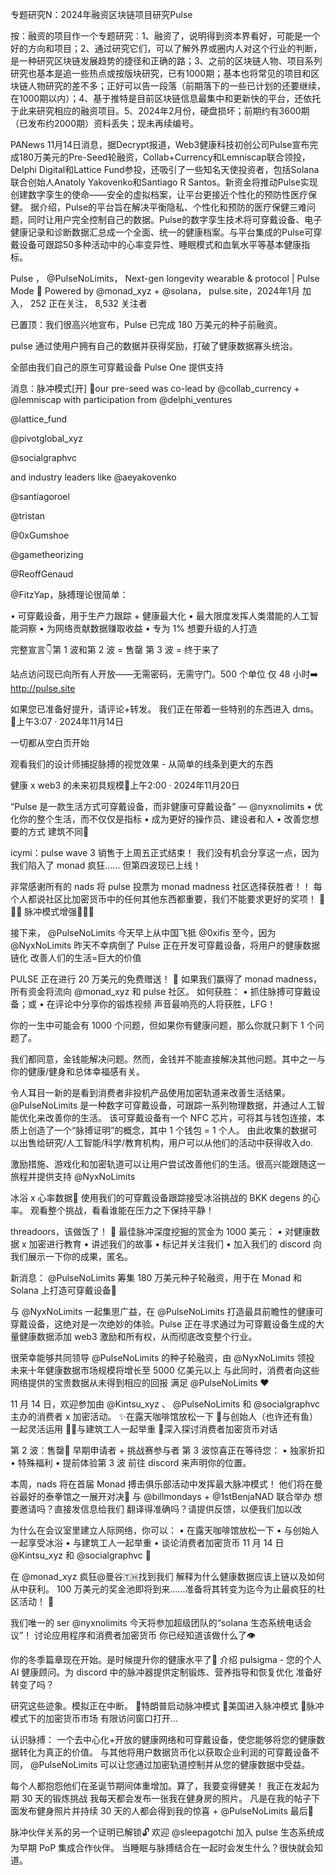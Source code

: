 专题研究N：2024年融资区块链项目研究Pulse



按：融资的项目作一个专题研究：1、融资了，说明得到资本界看好，可能是一个好的方向和项目；2、通过研究它们，可以了解外界或圈内人对这个行业的判断，是一种研究区块链发展趋势的捷径和正确的路；3、之前的区块链人物、项目系列研究也基本是追一些热点或按版块研究，已有1000期；基本也将常见的项目和区块链人物研究的差不多；正好可以告一段落（前期落下的一些已计划的还要继续，在1000期以内）；4、基于推特是目前区块链信息最集中和更新快的平台，还依托于此来研究相应的融资项目。5、2024年2月份，硬盘损坏；前期约有3600期（已发布约2000期）资料丢失；现未再续编号。


PANews 11月14日消息，据Decrypt报道，Web3健康科技初创公司Pulse宣布完成180万美元的Pre-Seed轮融资，Collab+Currency和Lemniscap联合领投，Delphi Digital和Lattice Fund参投，还吸引了一些知名天使投资者，包括Solana联合创始人Anatoly Yakovenko和Santiago R Santos。新资金将推动Pulse实现创建数字孪生的使命——安全的虚拟档案，让平台更接近个性化的预防性医疗保健。
据介绍，Pulse的平台旨在解决平衡隐私、个性化和预防的医疗保健三难问题，同时让用户完全控制自己的数据。Pulse的数字孪生技术将可穿戴设备、电子健康记录和诊断数据汇总成一个全面、统一的健康档案。与平台集成的Pulse可穿戴设备可跟踪50多种活动中的心率变异性、睡眠模式和血氧水平等基本健康指标。


Pulse
，
@PulseNoLimits，
Next-gen longevity wearable & protocol | Pulse Mode 🔋
Powered by 
@monad_xyz
 + 
@solana，
pulse.site，2024年1月 加入，
252 正在关注，
8,532 关注者


已置顶：我们很高兴地宣布，Pulse 已完成 180 万美元的种子前融资。

pulse 通过使用户拥有自己的数据并获得奖励，打破了健康数据寡头统治。

全部由我们自己的原生可穿戴设备 Pulse One 提供支持

消息：脉冲模式[开] 🔋our pre-seed was co-lead by 
@collab_currency
 + 
@lemniscap
 with participation from 
@delphi_ventures
 
@lattice_fund
 
@pivotglobal_xyz
 
@socialgraphvc


and industry leaders like 
@aeyakovenko
 
@santiagoroel
 
@tristan
 
@0xGumshoe
 
@gametheorizing
 
@ReoffGenaud
 
@FitzYap，脉搏理论很简单：

• 可穿戴设备，用于生产力跟踪 + 健康最大化
• 最大限度发挥人类潜能的人工智能洞察
• 为网络贡献数据赚取收益
• 专为 1% 想要升级的人打造

完整宣言👇第 1 波和第 2 波 = 售罄
第 3 波 = 终于来了

站点访问现已向所有人开放——无需密码，无需守门。500 个单位
仅 48 小时➡️ http://pulse.site

如果您已准备好提升，请评论+转发。
我们正在带着一些特别的东西进入 dms。 👀上午3:07 · 2024年11月14日

一切都从空白页开始

观看我们的设计师捕捉脉搏的视觉效果 - 从简单的线条到更大的东西

健康 x web3 的未来初具规模🔋上午2:00 · 2024年11月20日

“Pulse 是一款生活方式可穿戴设备，而非健康可穿戴设备” — 
@nyxnolimits
• 优化你的整个生活，而不仅仅是指标
• 成为更好的操作员、建设者和人
• 改善您想要的方式
建筑不同🔋

icymi：pulse wave 3 销售于上周五正式结束！
我们没有机会分享这一点，因为我们陷入了 monad 疯狂……
但第四波现已上线！ 

非常感谢所有的 nads 将 pulse 投票为 monad madness 社区选择获胜者！！
每个人都说社区比加密货币中的任何其他东西都重要，我们不能要求更好的奖项！ 🫰🫰🫰
脉冲模式增强🔋🔋🔋

接下来， 
@PulseNoLimits
今天早上从中国飞抵
@0xifis
至今，因为
@NyxNoLimits
昨天不幸病倒了
Pulse 正在开发可穿戴设备，将用户的健康数据链化
改善人们的生活=巨大的价值

PULSE 正在进行 20 万美元的免费赠送！ 🔋
如果我们赢得了 monad madness，所有资金将流向
@monad_xyz
和 pulse 社区。
如何获胜：
• 抓住脉搏可穿戴设备；或
• 在评论中分享你的锻炼视频
声音最响亮的人将获胜，LFG！

你的一生中可能会有 1000 个问题，但如果你有健康问题，那么你就只剩下 1 个问题了。

我们都同意，金钱能解决问题。然而，金钱并不能直接解决其他问题。其中之一与你的健康/健身和总体幸福感有关。

令人耳目一新的是看到消费者非投机产品使用加密轨道来改善生活结果。 
@PulseNoLimits
是一种数字可穿戴设备，可跟踪一系列物理数据，并通过人工智能优化来改善你的生活。
该可穿戴设备有一个 NFC 芯片，可将其与钱包连接，本质上创造了一个“脉搏证明”的概念，其中 1 个钱包 = 1 个人。
由此收集的数据可以出售给研究/人工智能/科学/教育机构，用户可以从他们的活动中获得收入do.

激励措施、游戏化和加密轨道可以让用户尝试改善他们的生活。很高兴能跟随这一旅程并提供支持
@NyxNoLimits

冰浴 x 心率数据🧊
使用我们的可穿戴设备跟踪接受冰浴挑战的 BKK degens 的心率。
观看整个挑战，看看谁能在压力之下保持平静！

threadoors，该做饭了！ 🔋
最佳脉冲深度挖掘的赏金为 1000 美元：
• 对健康数据 x 加密进行教育
• 讲述我们的故事
• 标记并关注我们
• 加入我们的 discord
向我们展示一下你的成果，匿名。

新消息： 
@PulseNoLimits
筹集 180 万美元种子轮融资，用于在 Monad 和 Solana 上打造可穿戴设备💜

与
@NyxNoLimits
一起集思广益，在
@PulseNoLimits
打造最具前瞻性的健康可穿戴设备，这绝对是一次绝妙的体验。Pulse 正在寻求通过为可穿戴设备生成的大量健康数据添加 web3 激励和所有权，从而彻底改变整个行业。

很荣幸能够共同领导
@PulseNoLimits
的种子轮融资，由
@NyxNoLimits
领投
未来十年健康数据市场规模将增长至 5000 亿美元以上
与此同时，消费者向这些网络提供的宝贵数据从未得到相应的回报
满足
@PulseNoLimits
 ♥️

11 月 14 日，欢迎参加由
@Kintsu_xyz
 、 
@PulseNoLimits
和
@socialgraphvc
主办的消费者 x 加密活动。
✨在露天咖啡馆放松一下
💪与创始人（也许还有鱼）一起灵活运用
🏋️‍♀️与建筑工人一起举重
💬深入探讨消费者加密货币对话

第 2 波：售罄🔋
早期申请者 + 挑战赛参与者
第 3 波惊喜正在等待您：
• 独家折扣
• 特殊福利
• 提前体验第 3 波
前往 discord 来声明你的位置。

本周，nads 将在首届 Monad 搏击俱乐部活动中发挥最大脉冲模式！
他们将在曼谷最好的泰拳馆之一展开对决👊
与
@billmondays
 + 
@1stBenjaNAD
联合举办
想要邀请吗？直接发信息给我们
翻译得准确吗？请提供反馈，以便我们加以改

为什么在会议室里建立人际网络，你可以：
• 在露天咖啡馆放松一下
• 与创始人一起享受冰浴
• 与建筑工人一起举重
• 谈论消费者加密货币
11 月 14 日
@Kintsu_xyz
和
@socialgraphvc
 🔋

在
@monad_xyz
疯狂@曼谷🇹🇭找到我们
解释为什么健康数据应该上链以及如何从中获利。
100 万美元的奖金池即将到来……准备将其转变为迄今为止最疯狂的社区活动！ 🫡

我们唯一的 ser 
@nyxnolimits
今天将参加超级团队的“solana 生态系统电话会议”！
讨论应用程序和消费者加密货币
你已经知道该做什么了👁️

你的冬季篇章现在开始。是时候提升你的健康水平了🥶
介绍 pulsigma - 您的个人 AI 健康顾问。为 discord 中的脉冲器提供定制锻炼、营养指导和恢复优化
准备好转变了吗？

研究这些迹象。模拟正在中断。
🔋特朗普启动脉冲模式
🔋美国进入脉冲模式
🔋脉冲模式下的加密货币市场
有限访问窗口打开...

认识脉搏：
一个去中心化+开放的健康网络和可穿戴设备，使您能够将您的健康数据转化为真正的价值。
与其他将用户数据货币化以获取企业利润的可穿戴设备不同， 
@PulseNoLimits
可以让您通过加密轨道控制并从您的健康数据中受益。

每个人都抱怨他们在圣诞节期间体重增加。算了，我要变得健美！
我正在发起为期 30 天的锻炼挑战
我每天都会发布一张我在健身房的照片。
凡是在我的帖子下面发布健身照片并持续 30 天的人都会得到我的惊喜 + 
@PulseNoLimits
最后🫡

脉冲伙伴关系的另一个证明已解锁🔓
欢迎
@sleepagotchi
加入 pulse 生态系统成为早期 PoP 集成合作伙伴。
当睡眠与脉搏结合在一起时会发生什么？很快就会知道。